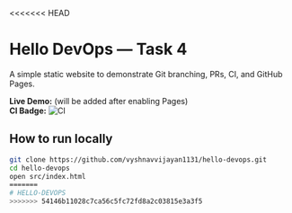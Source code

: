 <<<<<<< HEAD
# Hello DevOps — Task 4

A simple static website to demonstrate Git branching, PRs, CI, and GitHub Pages.

**Live Demo:** (will be added after enabling Pages)  
**CI Badge:** ![CI](https://github.com/vyshnavvijayan1131/hello-devops/actions/workflows/ci.yml/badge.svg)

## How to run locally
```bash
git clone https://github.com/vyshnavvijayan1131/hello-devops.git
cd hello-devops
open src/index.html
=======
# HELLO-DEVOPS
>>>>>>> 54146b11028c7ca56c5fc72fd8a2c03815e3a3f5

